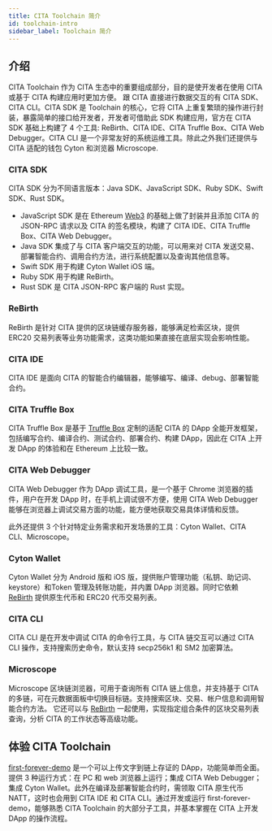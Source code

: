 ```yaml
---
title: CITA Toolchain 简介
id: toolchain-intro
sidebar_label: Toolchain 简介
---
```

## 介绍

CITA Toolchain 作为 CITA 生态中的重要组成部分，目的是使开发者在使用 CITA 或基于 CITA 构建应用时更加方便。 跟 CITA 直接进行数据交互的有 CITA SDK、CITA CLI。CITA SDK 是 Toolchain 的核心，它将 CITA 上重复繁琐的操作进行封装，暴露简单的接口给开发者，开发者可借助此 SDK 构建应用，官方在 CITA SDK 基础上构建了 4 个工具: ReBirth、CITA IDE、CITA Truffle Box、CITA Web Debugger。CITA CLI 是一个非常友好的系统运维工具。除此之外我们还提供与 CITA 适配的钱包 Cyton 和浏览器 Microscope.

### CITA SDK

CITA SDK 分为不同语言版本：Java SDK、JavaScript SDK、Ruby SDK、Swift SDK、Rust SDK。

* JavaScript SDK 是在 Ethereum [Web3](https://github.com/ethereum/web3.js/) 的基础上做了封装并且添加 CITA 的 JSON-RPC 请求以及 CITA 的签名模块，构建了 CITA IDE、CITA Truffle Box、CITA Web Debugger。
* Java SDK 集成了与 CITA 客户端交互的功能，可以用来对 CITA 发送交易、部署智能合约、调用合约方法，进行系统配置以及查询其他信息等。
* Swift SDK 用于构建 Cyton Wallet iOS 端。
* Ruby SDK 用于构建 ReBirth。
* Rust SDK 是 CITA JSON-RPC 客户端的 Rust 实现。

### ReBirth

ReBirth 是针对 CITA 提供的区块链缓存服务器，能够满足检索区块，提供 ERC20 交易列表等业务功能需求，这类功能如果直接在底层实现会影响性能。

### CITA IDE

CITA IDE 是面向 CITA 的智能合约编辑器，能够编写、编译、debug、部署智能合约。

### CITA Truffle Box

CITA Truffle Box 是基于 [Truffle Box](https://github.com/truffle-box) 定制的适配 CITA 的 DApp 全能开发框架，包括编写合约、编译合约、测试合约、部署合约、构建 DApp，因此在 CITA 上开发 DApp 的体验和在 Ethereum 上比较一致。

### CITA Web Debugger

CITA Web Debugger 作为 DApp 调试工具，是一个基于 Chrome 浏览器的插件，用户在开发 DApp 时，在手机上调试很不方便，使用 CITA Web Debugger 能够在浏览器上调试交易方面的功能，能方便地获取交易具体详情和反馈。

此外还提供 3 个针对特定业务需求和开发场景的工具：Cyton Wallet、CITA CLI、Microscope。

### Cyton Wallet

Cyton Wallet 分为 Android 版和 iOS 版，提供账户管理功能（私钥、助记词、keystore）和Token 管理及转账功能，并内置 DApp 浏览器。同时它依赖 [ReBirth](https://github.com/cryptape/re-birth) 提供原生代币和 ERC20 代币交易列表。

### CITA CLI

CITA CLI 是在开发中调试 CITA 的命令行工具，与 CITA 链交互可以通过 CITA CLI 操作，支持搜索历史命令，默认支持 secp256k1 和 SM2 加密算法。

### Microscope

Microscope 区块链浏览器，可用于查询所有 CITA 链上信息，并支持基于 CITA 的多链，可在元数据面板中切换目标链。支持搜索区块、交易、帐户信息和调用智能合约方法。 它还可以与 [ReBirth](https://github.com/cryptape/re-birth) 一起使用，实现指定组合条件的区块交易列表查询，分析 CITA 的工作状态等高级功能。

## 体验 CITA Toolchain

[first-forever-demo](https://github.com/cryptape/first-forever-demo) 是一个可以上传文字到链上存证的 DApp，功能简单而全面。提供 3 种运行方式：在 PC 和 web 浏览器上运行；集成 CITA Web Debugger；集成 Cyton Wallet。此外在编译及部署智能合约时，需领取 CITA 原生代币 NATT，这时也会用到 CITA IDE 和 CITA CLI。通过开发或运行 first-forever-demo，能够熟悉 CITA Toolchain 的大部分子工具，并基本掌握在 CITA 上开发 DApp 的操作流程。